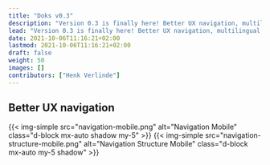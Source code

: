 ```yaml
---
title: "Doks v0.3"
description: "Version 0.3 is finally here! Better UX navigation, multilingual and i18n support, versioned documentation support, dismissible global alert, Mermaid diagrams and visualizations, and more!"
lead: "Version 0.3 is finally here! Better UX navigation, multilingual and i18n support, versioned documentation support, dismissible global alert, Mermaid diagrams and visualizations, and more!"
date: 2021-10-06T11:16:21+02:00
lastmod: 2021-10-06T11:16:21+02:00
draft: false
weight: 50
images: []
contributors: ["Henk Verlinde"]
---
```


## Better UX navigation

{{< img-simple src="navigation-mobile.png" alt="Navigation Mobile" class="d-block mx-auto shadow my-5" >}}
{{< img-simple src="navigation-structure-mobile.png" alt="Navigation Structure Mobile" class="d-block mx-auto my-5 shadow" >}}

